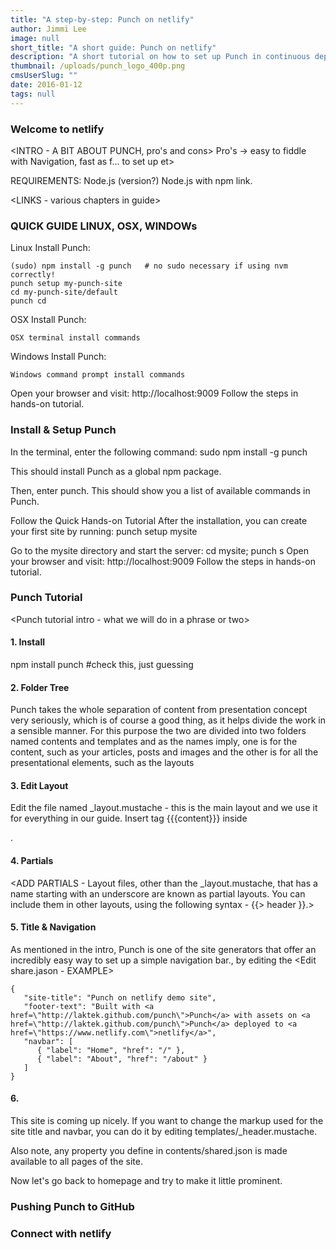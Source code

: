 ```yaml
---
title: "A step-by-step: Punch on netlify"
author: Jimmi Lee
image: null
short_title: "A short guide: Punch on netlify"
description: "A short tutorial on how to set up Punch in continuous deployment on netlify, with assets on GitHub"
thumbnail: /uploads/punch_logo_400p.png
cmsUserSlug: ""
date: 2016-01-12 
tags: null
---
```


### Welcome to netlify
<INTRO - A BIT ABOUT PUNCH, pro's and cons>
Pro's -> easy to fiddle with Navigation, fast as f... to set up et>

REQUIREMENTS: Node.js (version?)
Node.js with npm link.

<LINKS - various chapters in guide>

### QUICK GUIDE LINUX, OSX, WINDOWs
<Quick guide intro>

Linux Install Punch:

```
(sudo) npm install -g punch   # no sudo necessary if using nvm correctly!
punch setup my-punch-site
cd my-punch-site/default 
punch cd 
```

OSX Install Punch:

```
OSX terminal install commands
```

Windows Install Punch:

```
Windows command prompt install commands
```

Open your browser and visit: http://localhost:9009
Follow the steps in hands-on tutorial.

### Install & Setup Punch
In the terminal, enter the following command:
sudo npm install -g punch

This should install Punch as a global npm package.

Then, enter punch.
This should show you a list of available commands in Punch.

Follow the Quick Hands-on Tutorial
After the installation, you can create your first site by running: punch setup mysite

Go to the mysite directory and start the server: cd mysite; punch s
Open your browser and visit: http://localhost:9009
Follow the steps in hands-on tutorial.

### Punch Tutorial
<Punch tutorial intro - what we will do in a phrase or two>

#### 1. Install 
npm install punch #check this, just guessing

#### 2. Folder Tree
Punch takes the whole separation of content from presentation concept very seriously, which is of course a good thing, as it helps divide the work in a sensible manner.
For this purpose the two are divided into two folders named contents and templates and as the names imply, one is for the content, such as your articles, posts and images and the other is for all the presentational elements, such as the layouts

<FOLDERS TREE picture>

#### 3. Edit Layout
Edit the file named _layout.mustache - this is the main layout and we use it for everything in our guide.
Insert tag {{{content}}} inside <div role="main"></div>.

#### 4. Partials
<ADD PARTIALS - Layout files, other than the _layout.mustache, that has a name starting with an underscore are known as partial layouts. You can include them in other layouts, using the following syntax - {{> header }}.>

#### 5. Title & Navigation
As mentioned in the intro, Punch is one of the site generators that offer an incredibly easy way to set up a simple navigation bar., by editing the 
<Edit share.jason - EXAMPLE>

```
{
   "site-title": "Punch on netlify demo site",
   "footer-text": "Built with <a href=\"http://laktek.github.com/punch\">Punch</a> with assets on <a href=\"http://laktek.github.com/punch\">Punch</a> deployed to <a href=\"https://www.netlify.com\">netlify</a>",
   "navbar": [
      { "label": "Home", "href": "/" },
      { "label": "About", "href": "/about" }
   ]
}
```

#### 6.
This site is coming up nicely. If you want to change the markup used for the site title and navbar, you can do it by editing templates/_header.mustache. 

Also note, any property you define in contents/shared.json is made available to all pages of the site.

Now let's go back to homepage and try to make it little prominent.

### Pushing Punch to GitHub
<PUNCH ON GITHUB step-by-step>

### Connect with netlify
<CONNECT PUNCH TO NETLIFY step-by-step>


